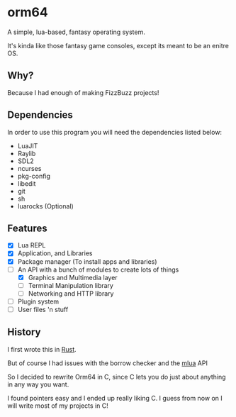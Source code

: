 # orm64

A simple, lua-based, fantasy operating system.

It's kinda like those fantasy game consoles, except its meant to be an enitre OS.

## Why?

Because I had enough of making FizzBuzz projects!

## Dependencies

In order to use this program you will need the dependencies listed below:

- LuaJIT
- Raylib
- SDL2
- ncurses
- pkg-config
- libedit
- git
- sh
- luarocks (Optional)

## Features

- [X] Lua REPL
- [X] Application, and Libraries
- [X] Package manager (To install apps and libraries)
- [ ] An API with a bunch of modules to create lots of things
    - [X] Graphics and Multimedia layer
    - [ ] Terminal Manipulation library
    - [ ] Networking and HTTP library
- [ ] Plugin system
- [ ] User files 'n stuff

## History

I first wrote this in [Rust](https://rust-lang.org).

But of course I had issues with the borrow checker and the [mlua](https://github.com/mlua-rs/mlua) API

So I decided to rewrite Orm64 in C, since C lets you do just about anything in any way you want.

I found pointers easy and I ended up really liking C. I guess from now on I will write most of my projects in C!
